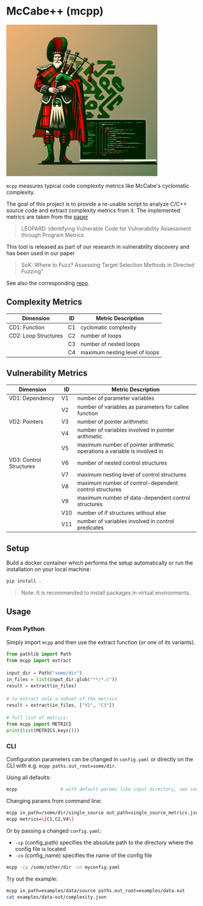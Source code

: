 # McCabe++ (mcpp)

<img src="https://github.com/LPirch/mcpp/blob/master/media/mcpp.jpeg?raw=true" height=400/>

`mcpp` measures typical code complexity metrics like McCabe's cyclomatic
complexity.

The goal of this project is to provide a re-usable script to analyze C/C++
source code and extract complexity metrics from it. The implemented metrics
are taken from the [paper](https://xiaoningdu.github.io/assets/pdf/leopard.pdf)

> LEOPARD: Identifying Vulnerable Code for Vulnerability Assessment through Program Metrics  

This tool is released as part of our research in vulnerability discovery and 
has been used in our paper

> SoK: Where to Fuzz? Assessing Target Selection Methods in Directed Fuzzing" 

See also the corresponding [repo](https://github.com/wsbrg/crashminer).

## Complexity Metrics

| Dimension            | ID | Metric Description             |
|----------------------|----|--------------------------------|
| CD1: Function        | C1 | cyclomatic complexity          |
| CD2: Loop Structures | C2 | number of loops                |
|                      | C3 | number of nested loops         |
|                      | C4 | maximum nesting level of loops |

## Vulnerability Metrics

| Dimension               | ID  | Metric Description                                                        |
|-------------------------|-----|---------------------------------------------------------------------------|
| VD1: Dependency         | V1  | number of parameter variables                                             |
|                         | V2  | number of variables as parameters for callee function                     |
| VD2: Pointers           | V3  | number of pointer arithmetic                                              |
|                         | V4  | number of variables involved in pointer arithmetic                        |
|                         | V5  | maximum number of pointer arithmetic operations a variable is involved in |
| VD3: Control Structures | V6  | number of nested control structures                                       |
|                         | V7  | maximum nesting level of control structures                               |
|                         | V8  | maximum number of control-dependent control structures                    |
|                         | V9  | maximum number of data-dependent control structures                       |
|                         | V10 | number of if structures without else                                      |
|                         | V11 | number of variables involved in control predicates                        |



## Setup

Build a docker container which performs the setup automatically or run the
installation on your local machine:

```sh
pip install .
```

> Note: It is recommended to install packages in virtual environments.


## Usage

### From Python

Simply import `mcpp` and then use the extract function (or one of its variants).

```python
from pathlib import Path
from mcpp import extract

input_dir = Path("some/dir")
in_files = list(input_dir.glob("**/*.c"))
result = extract(in_files)

# to extract only a subset of the metrics
result = extract(in_files, ["V1", "C3"])

# full list of metrics:
from mcpp import METRICS
print(list(METRICS.keys()))
```


### CLI

Configuration parameters can be changed in `config.yaml` or directly on the CLI
with e.g. `mcpp paths.out_root=some/dir`.

Using all defaults:
```sh
mcpp                # with default params like input directory, see config.yaml
```

Changing params from command line:
```sh
mcpp in_path=/some/dir/single_source out_path=single_source_metrics.json
mcpp metrics=\[C1,C2,V4\]
```

Or by passing a changed `config.yaml`:
- `-cp` (config_path) specifies the absolute path to the directory where the config file is located
- `-cn` (config_name) specifies the name of the config file
```sh
mcpp -cp /some/other/dir -cn myconfig.yaml
```

Try out the example:

```sh
mcpp in_path=examples/data/source paths.out_root=examples/data-out
cat examples/data-out/complexity.json
```

